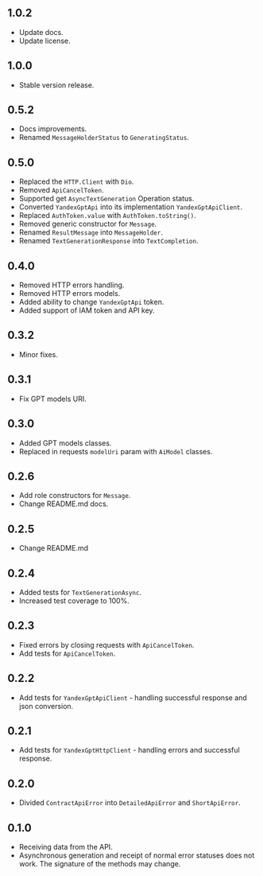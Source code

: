 ## 1.0.2

- Update docs.
- Update license.

## 1.0.0

- Stable version release.

## 0.5.2

- Docs improvements.
- Renamed `MessageHolderStatus` to `GeneratingStatus`.

## 0.5.0

- Replaced the `HTTP.Client` with `Dio`.
- Removed `ApiCancelToken`.
- Supported get `AsyncTextGeneration` Operation status.
- Converted `YandexGptApi` into its implementation `YandexGptApiClient`.
- Replaced `AuthToken.value` with `AuthToken.toString()`. 
- Removed generic constructor for `Message`.
- Renamed `ResultMessage` into `MessageHolder`.
- Renamed `TextGenerationResponse` into `TextCompletion`.

## 0.4.0

- Removed HTTP errors handling.
- Removed HTTP errors models.
- Added ability to change `YandexGptApi` token.
- Added support of IAM token and API key.

## 0.3.2

- Minor fixes.

## 0.3.1

- Fix GPT models URI.

## 0.3.0

- Added GPT models classes.
- Replaced in requests `modelUri` param with `AiModel` classes.

## 0.2.6

- Add role constructors for `Message`.
- Change README.md docs.

## 0.2.5

- Change README.md

## 0.2.4

- Added tests for `TextGenerationAsync`.
- Increased test coverage to 100%.

## 0.2.3

- Fixed errors by closing requests with `ApiCancelToken`.
- Add tests for `ApiCancelToken`.

## 0.2.2

- Add tests for `YandexGptApiClient` - handling successful response and json conversion.

## 0.2.1

- Add tests for `YandexGptHttpClient` - handling errors and successful response.

## 0.2.0

- Divided `ContractApiError` into `DetailedApiError` and `ShortApiError`.

## 0.1.0

- Receiving data from the API.
- Asynchronous generation and receipt of normal error statuses does not work. The signature of the
  methods may change.
